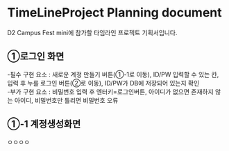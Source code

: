 # TimeLineProject Planning document
D2 Campus Fest mini에 참가할 타임라인 프로젝트 기획서입니다. 

①로그인 화면
-----------------
-필수 구현 요소 : 새로운 계정 만들기 버튼(①-1로 이동), ID/PW 입력할 수 있는 칸, 입력 후 누를 로그인 버튼(②로 이동), ID/PW가 DB에 저장되어 있는지 확인   
-부가 구현 요소 : 비밀번호 입력 후 엔터키=로그인버튼, 아이디가 없으면 존재하지 않는 아이디, 비밀번호만 틀리면 비밀번호 오류

①-1 계정생성화면
--------------
ㅇㅇㅇㅇ
